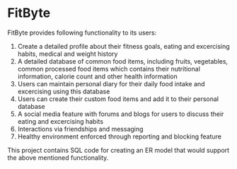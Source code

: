 # FitByte
FitByte provides following functionality to its users:
1. Create a detailed profile about their fitness goals, eating and excercising habits, medical and weight history
2. A detailed database of common food items, including fruits, vegetables, common processed food items which contains their nutritional information, calorie count and other health information
3. Users can maintain personal diary for their daily food intake and excercising using this database
4. Users can create their custom food items and add it to their personal database
5. A social media feature with forums and blogs for users to discuss their eating and excercising habits
6. Interactions via friendships and messaging
7. Healthy environment enforced through reporting and blocking feature

This project contains SQL code for creating an ER model that would support the above mentioned functionality.
